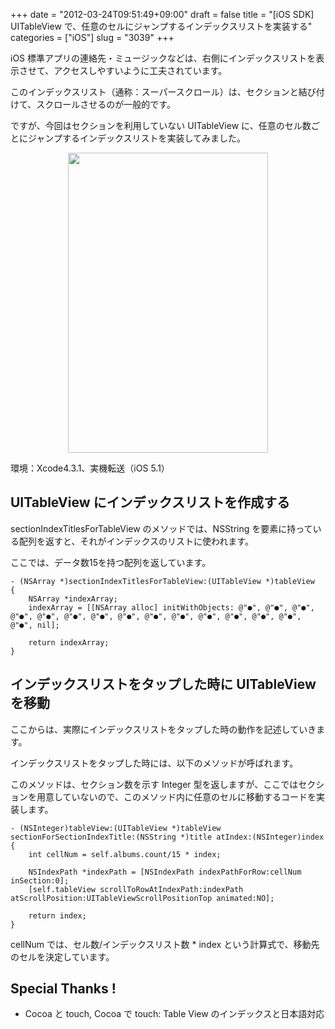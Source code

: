+++
date = "2012-03-24T09:51:49+09:00"
draft = false
title = "[iOS SDK] UITableView で、任意のセルにジャンプするインデックスリストを実装する"
categories = ["iOS"]
slug = "3039"
+++

iOS 標準アプリの連絡先・ミュージックなどは、右側にインデックスリストを表示させて、アクセスしやすいように工夫されています。

このインデックスリスト（通称：スーパースクロール）は、セクションと結び付けて、スクロールさせるのが一般的です。

ですが、今回はセクションを利用していない UITableView に、任意のセル数ごとにジャンプするインデックスリストを実装してみました。

<img style="display:block; margin-left:auto; margin-right:auto;" src="/images/2012/03/3039_1.png" border="0" width="320" height="480" />

環境：Xcode4.3.1、実機転送（iOS 5.1）

<h2>UITableView にインデックスリストを作成する</h2>

sectionIndexTitlesForTableView のメソッドでは、NSString を要素に持っている配列を返すと、それがインデックスのリストに使われます。

ここでは、データ数15を持つ配列を返しています。

<pre><code>- (NSArray *)sectionIndexTitlesForTableView:(UITableView *)tableView
{
    NSArray *indexArray;
    indexArray = [[NSArray alloc] initWithObjects: @&quot;●&quot;, @&quot;●&quot;, @&quot;●&quot;, @&quot;●&quot;, @&quot;●&quot;, @&quot;●&quot;, @&quot;●&quot;, @&quot;●&quot;, @&quot;●&quot;, @&quot;●&quot;, @&quot;●&quot;, @&quot;●&quot;, @&quot;●&quot;, @&quot;●&quot;, @&quot;●&quot;, nil];
                  
    return indexArray;
}
</code></pre>

<h2>インデックスリストをタップした時に UITableView を移動</h2>

ここからは、実際にインデックスリストをタップした時の動作を記述していきます。

インデックスリストをタップした時には、以下のメソッドが呼ばれます。

このメソッドは、セクション数を示す Integer 型を返しますが、ここではセクションを用意していないので、このメソッド内に任意のセルに移動するコードを実装します。

<pre><code>- (NSInteger)tableView:(UITableView *)tableView sectionForSectionIndexTitle:(NSString *)title atIndex:(NSInteger)index
{
    int cellNum = self.albums.count/15 * index;
    
    NSIndexPath *indexPath = [NSIndexPath indexPathForRow:cellNum inSection:0];
    [self.tableView scrollToRowAtIndexPath:indexPath atScrollPosition:UITableViewScrollPositionTop animated:NO];

	return index;
}
</code></pre>

cellNum では、セル数/インデックスリスト数 * index という計算式で、移動先のセルを決定しています。

<h2>Special Thanks !</h2>

<ul><li>Cocoa と touch, Cocoa で touch: Table View のインデックスと日本語対応</li></ul>
